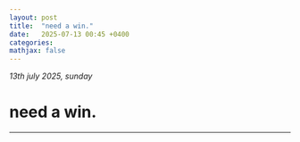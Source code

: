 ```yaml
---
layout: post
title:  "need a win."
date:   2025-07-13 00:45 +0400
categories:
mathjax: false
---
```


_13th july 2025, sunday_

# need a win.
---
